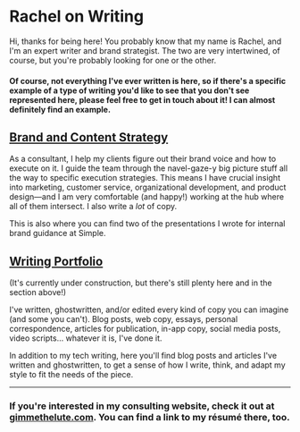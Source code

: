 # Rachel on Writing

Hi, thanks for being here! You probably know that my name is Rachel, and I'm an expert writer and brand strategist. The two are very intertwined, of course, but you're probably looking for one or the other.

#### Of course, not everything I've ever written is here, so if there's a specific example of a type of writing you'd like to see that you don't see represented here, please feel free to get in touch about it! I can almost definitely find an example.

## [Brand and Content Strategy](https://github.com/the-rachel/styles/blob/master/brand.md)

As a consultant, I help my clients figure out their brand voice and how to execute on it. I guide the team through the navel-gaze-y big picture stuff all the way to specific execution strategies. This means I have crucial insight into marketing, customer service, organizational development, and product design—and I am very comfortable (and happy!) working at the hub where all of them intersect. I also write a *lot* of copy. 

This is also where you can find two of the presentations I wrote for internal brand guidance at Simple.

## [Writing Portfolio](https://github.com/the-rachel/styles/blob/master/writing.md)
(It's currently under construction, but there's still plenty here and in the section above!)

I've written, ghostwritten, and/or edited every kind of copy you can imagine (and some you can't). Blog posts, web copy, essays, personal correspondence, articles for publication, in-app copy, social media posts, video scripts... whatever it is, I've done it.

In addition to my tech writing, here you'll find blog posts and articles I've written and ghostwritten, to get a sense of how I write, think, and adapt my style to fit the needs of the piece.

************

### If you're interested in my consulting website, check it out at [gimmethelute.com](http://www.gimmethelute.com/). You can find a link to my résumé there, too. 
